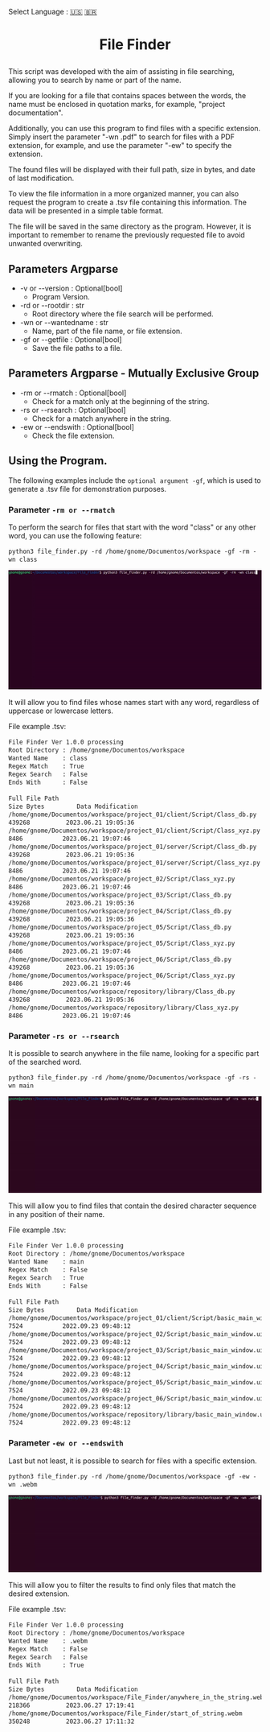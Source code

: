 Select Language : [:us:](https://github.com/yhagor/File_Finder/blob/main/README.md) [:brazil:](https://github.com/yhagor/File_Finder/blob/main/README-pt.md)
<h1 align="center">
  <p align="center">File Finder</p>
</h1>

This script was developed with the aim of assisting in file searching, allowing you to search by name or part of the name.

If you are looking for a file that contains spaces between the words, the name must be enclosed in quotation marks, for example, "project documentation".

Additionally, you can use this program to find files with a specific extension. Simply insert the parameter "-wn .pdf" to search for files with a PDF extension, for example, and use the parameter "-ew" to specify the extension.

The found files will be displayed with their full path, size in bytes, and date of last modification.

To view the file information in a more organized manner, you can also request the program to create a .tsv file containing this information. The data will be presented in a simple table format.

The file will be saved in the same directory as the program. However, it is important to remember to rename the previously requested file to avoid unwanted overwriting.

## Parameters Argparse

- -v or --version : Optional[bool]
  - Program Version.
- -rd or --rootdir : str
  - Root directory where the file search will be performed.
- -wn or --wantedname : str
  - Name, part of the file name, or file extension.
- -gf or --getfile : Optional[bool]
  - Save the file paths to a file.
        
## Parameters Argparse - Mutually Exclusive Group

- -rm or --rmatch : Optional[bool]
  - Check for a match only at the beginning of the string.
- -rs or --rsearch : Optional[bool]
  - Check for a match anywhere in the string.
- -ew or --endswith : Optional[bool]
  - Check the file extension.

## Using the Program.

The following examples include the ```optional argument -gf```, which is used to generate a .tsv file for demonstration purposes.


### Parameter ```-rm or --rmatch```
To perform the search for files that start with the word "class" or any other word, you can use the following feature:
```
python3 file_finder.py -rd /home/gnome/Documentos/workspace -gf -rm -wn class
```
 ![](https://github.com/yhagor/File_Finder/blob/main/docs/start_of_string.gif)
 
It will allow you to find files whose names start with any word, regardless of uppercase or lowercase letters.

File example .tsv:
```.tsv
File Finder Ver 1.0.0 processing
Root Directory : /home/gnome/Documentos/workspace
Wanted Name    : class
Regex Match    : True
Regex Search   : False
Ends With      : False

Full File Path                                                                Size Bytes         Data Modification
/home/gnome/Documentos/workspace/project_01/client/Script/Class_db.py           439268          2023.06.21 19:05:36
/home/gnome/Documentos/workspace/project_01/client/Script/Class_xyz.py           8486           2023.06.21 19:07:46
/home/gnome/Documentos/workspace/project_01/server/Script/Class_db.py           439268          2023.06.21 19:05:36
/home/gnome/Documentos/workspace/project_01/server/Script/Class_xyz.py           8486           2023.06.21 19:07:46
/home/gnome/Documentos/workspace/project_02/Script/Class_xyz.py                  8486           2023.06.21 19:07:46
/home/gnome/Documentos/workspace/project_03/Script/Class_db.py                  439268          2023.06.21 19:05:36
/home/gnome/Documentos/workspace/project_04/Script/Class_db.py                  439268          2023.06.21 19:05:36
/home/gnome/Documentos/workspace/project_05/Script/Class_db.py                  439268          2023.06.21 19:05:36
/home/gnome/Documentos/workspace/project_05/Script/Class_xyz.py                  8486           2023.06.21 19:07:46
/home/gnome/Documentos/workspace/project_06/Script/Class_db.py                  439268          2023.06.21 19:05:36
/home/gnome/Documentos/workspace/project_06/Script/Class_xyz.py                  8486           2023.06.21 19:07:46
/home/gnome/Documentos/workspace/repository/library/Class_db.py                 439268          2023.06.21 19:05:36
/home/gnome/Documentos/workspace/repository/library/Class_xyz.py                 8486           2023.06.21 19:07:46
```

### Parameter ```-rs or --rsearch```
It is possible to search anywhere in the file name, looking for a specific part of the searched word.
```
python3 file_finder.py -rd /home/gnome/Documentos/workspace -gf -rs -wn main
```
 ![](https://github.com/yhagor/File_Finder/blob/main/docs/anywhere_in_the_string.gif)
 
This will allow you to find files that contain the desired character sequence in any position of their name.
 
File example .tsv:
```.tsv
File Finder Ver 1.0.0 processing
Root Directory : /home/gnome/Documentos/workspace
Wanted Name    : main
Regex Match    : False
Regex Search   : True
Ends With      : False

Full File Path                                                                     Size Bytes         Data Modification
/home/gnome/Documentos/workspace/project_01/client/Script/basic_main_window.ui        7524           2022.09.23 09:48:12
/home/gnome/Documentos/workspace/project_02/Script/basic_main_window.ui               7524           2022.09.23 09:48:12
/home/gnome/Documentos/workspace/project_03/Script/basic_main_window.ui               7524           2022.09.23 09:48:12
/home/gnome/Documentos/workspace/project_04/Script/basic_main_window.ui               7524           2022.09.23 09:48:12
/home/gnome/Documentos/workspace/project_05/Script/basic_main_window.ui               7524           2022.09.23 09:48:12
/home/gnome/Documentos/workspace/project_06/Script/basic_main_window.ui               7524           2022.09.23 09:48:12
/home/gnome/Documentos/workspace/repository/library/basic_main_window.ui              7524           2022.09.23 09:48:12
```

### Parameter ```-ew or --endswith```
Last but not least, it is possible to search for files with a specific extension.
```
python3 file_finder.py -rd /home/gnome/Documentos/workspace -gf -ew -wn .webm
```
 ![](https://github.com/yhagor/File_Finder/blob/main/docs/file_extension.gif)

This will allow you to filter the results to find only files that match the desired extension.

File example .tsv:
```.tsv
File Finder Ver 1.0.0 processing
Root Directory : /home/gnome/Documentos/workspace
Wanted Name    : .webm
Regex Match    : False
Regex Search   : False
Ends With      : True

Full File Path                                                                  Size Bytes         Data Modification
/home/gnome/Documentos/workspace/File_Finder/anywhere_in_the_string.webm          218366          2023.06.27 17:19:41
/home/gnome/Documentos/workspace/File_Finder/start_of_string.webm                 350248          2023.06.27 17:11:32
```
